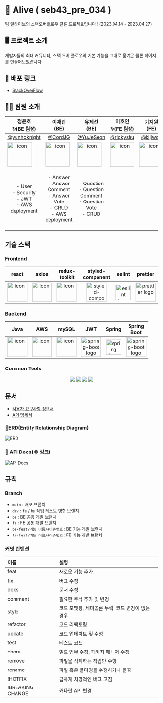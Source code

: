 # 🍊 Alive ( seb43_pre_034 )

팀 얼라이브의 스택오버플로우 클론 프로젝트입니다 !
(2023.04.14 - 2023.04.27)

## 🖥️ 프로젝트 소개

개발자들의 최대 커뮤니티, 스택 오버 플로우의 기본 기능을 그대로 옮겨온 클론 페이지를 만들어보았습니다 

## 📎 배포 링크 ##

- [StackOverFlow](http://pre-test-0424.s3-website.ap-northeast-2.amazonaws.com/)

## 🙇‍♀️ **팀원 소개** 
|정윤호<br>✨(BE 팀장)</br>|이재관<br>(BE)</br>|유제선<br>(BE)</br>|이호인<br>✨(FE 팀장)</br>|기지원<br>(FE)</br>|조지현<br>(FE)</br>|  임시은<br>(FE)</br>|
|:---:|:---:|:---:|:---:|:---:|:---:|:---:|
|[@yunhoknight](https://github.com/yunhoknight)|[@CordJG](https://github.com/CordJG)|[@YuJeSeon](https://github.com/YuJeSeon)|[@rickyshu](https://github.com/rickyshu)|[@kijiwon](https://github.com/kijiwon)|[@chochojj](https://github.com/chochojj)|[@sineTlsl](https://github.com/sineTlsl)|
|<div style="display: flex; align-items: flex-start;"><img src="https://avatars.githubusercontent.com/u/98323914?v=4" alt="icon" width="80" height="80" /></div>|<div style="display: flex; align-items: flex-start;"><img src="https://avatars.githubusercontent.com/u/119933990?v=4" alt="icon" width="80" height="80" /></div>|<div style="display: flex; align-items: flex-start;"><img src="https://avatars.githubusercontent.com/u/120304866?v=4" alt="icon" width="80" height="80" /></div>|<div style="display: flex; align-items: flex-start;"><img src="https://avatars.githubusercontent.com/u/104845427?v=4" alt="icon" width="80" height="80" /></div>|<div style="display: flex; align-items: flex-start;"><img src="https://avatars.githubusercontent.com/u/119961147?v=4" alt="icon" width="80" height="80" /></div>|<div style="display: flex; align-items: flex-start;"><img src="https://avatars.githubusercontent.com/u/104323906?v=4" alt="icon" width="80" height="80" /></div>|<div style="display: flex; align-items: flex-start;"><img src="https://avatars.githubusercontent.com/u/97720335?v=4" alt="icon" width="80" height="80" /></div>|
|- User<br>- Security<br>- JWT<br>- AWS deployment|- Answer<br>- Answer Comment<br>- Answer Vote<br>- CRUD<br>- AWS deployment|- Question<br>- Question Comment<br>- Question Vote<br>- CRUD<br>|||- login/signup page <br> - user CR<br>- JWT <br>- footer component|- Ask question page <br> - Question Create feature <br> - Header component <br> - Nav component |

## 기술 스택    
### Frontend  

|                             react                             |                             axios                              |                            redux-toolkit                             |                             styled-component                              |                            eslint                            |                        prettier                        |
| :----------------------------------------------------------: | :----------------------------------------------------------: | :----------------------------------------------------------: | :----------------------------------------------------------: | :----------------------------------------------------------: | :----------------------------------------------------------: |
| <div style="display: flex; align-items: flex-start;"><img src="https://techstack-generator.vercel.app/react-icon.svg" alt="icon" width="65" height="65" /></div> | <div style="display: flex; align-items: flex-start;"><img src="https://axios-http.com/assets/logo.svg" alt="icon" width="65" height="65" /></div> | <div style="display: flex; align-items: flex-start;"><img src="https://repository-images.githubusercontent.com/347723622/92065800-865a-11eb-9626-dff3cb7fef55" alt="icon" width="65" height="65" /></div> | <img alt="styled-components logo" src="https://www.styled-components.com/atom.png" width="65" height="65" > | <img alt="eslint logo" src="https://techstack-generator.vercel.app/eslint-icon.svg" height="50" width="50" > | <img alt="prettier logo" src="https://techstack-generator.vercel.app/prettier-icon.svg" width="65" height="65" > |

  
### Backend  

|                             Java                             |                             AWS                              |                            mySQL                             |                             JWT                              |                            Spring                            |                        Spring<br>Boot                        |
| :----------------------------------------------------------: | :----------------------------------------------------------: | :----------------------------------------------------------: | :----------------------------------------------------------: | :----------------------------------------------------------: | :----------------------------------------------------------: |
| <div style="display: flex; align-items: flex-start;"><img src="https://techstack-generator.vercel.app/java-icon.svg" alt="icon" width="65" height="65" /></div> | <div style="display: flex; align-items: flex-start;"><img src="https://techstack-generator.vercel.app/aws-icon.svg" alt="icon" width="65" height="65" /></div> | <div style="display: flex; align-items: flex-start;"><img src="https://techstack-generator.vercel.app/mysql-icon.svg" alt="icon" width="65" height="65" /></div> | <img alt="spring-boot logo" src="https://play-lh.googleusercontent.com/3C-hB-KWoyWzZjUnRsXUPu-bqB3HUHARMLjUe9OmPoHa6dQdtJNW30VrvwQ1m7Pln3A" width="65" height="65" > | <img alt="spring logo" src="https://www.vectorlogo.zone/logos/springio/springio-icon.svg" height="50" width="50" > | <img alt="spring-boot logo" src="https://t1.daumcdn.net/cfile/tistory/27034D4F58E660F616" width="65" height="65" > |

  
  
### Common Tools  
<div align="center">
<img src="https://img.shields.io/badge/github-181717?style=for-the-badge&logo=github&logoColor=white">  <img src="https://img.shields.io/badge/git-F05032?style=for-the-badge&logo=git&logoColor=white">  <img src="https://img.shields.io/badge/notion-000000?style=for-the-badge&logo=notion&logoColor=white"> <img src="https://img.shields.io/badge/discord-5865F2?style=for-the-badge&logo=discord&logoColor=white">
</div>



## 문서 
- [사용자 요구사항 정의서](https://codestates.notion.site/88086ac14dd54df5a9f2545fc2fbdd2d?v=702f3768e6284811ad66ad5fa8c88d84)
- [API 명세서](https://documenter.getpostman.com/view/25524075/2s93Y5Neaa#aae57365-c145-4af8-933b-52da170e765b)

### 📑ERD(Entity Relationship Diagram)
![ERD](https://file.notion.so/f/s/6db67584-b0ad-494a-97a6-68979ca40a15/Untitled.png?id=a055b587-ceb3-49fb-82ca-a83ccc430927&table=block&spaceId=c70189cf-85d7-46e5-ba28-fb13cc093bfa&expirationTimestamp=1682655105415&signature=EgyemOkfBT6zE0o1UsLchFATRfYKk4qKimlKle2zfF8&downloadName=Untitled.png)

### 📔 API Docs( [🌐 링크](https://documenter.getpostman.com/view/25524075/2s93Y5Neaa#55f770ef-70b0-425a-98d9-333e556977da))
![API Docs](https://file.notion.so/f/s/ccea140d-a0ab-4fca-adb6-14213cb56d2f/Untitled.png?id=e2820df7-dc1e-4e8e-8950-44de90c2f789&table=block&spaceId=c70189cf-85d7-46e5-ba28-fb13cc093bfa&expirationTimestamp=1682655227348&signature=cg8yV1DERsN05f7COGcksFMgZUwo43xiZSrEnIRB1Ko&downloadName=Untitled.png)

##  규칙

### Branch

- `main` : 배포 브랜치
- `dev` : `fe` / `be` 작업 테스트 병합 브랜치
- `be` : BE 공통 개발 브랜치
- `fe` : FE 공통 개발 브랜치
- `be-feat/기능 이름/#이슈번호` : BE 기능 개발 브랜치
- `fe-feat/기능 이름/#이슈번호` : FE 기능 개발 브랜치

### 커밋 컨밴션

|이름|설명|
|:--|:--|
|feat| 새로운 기능 추가|
|fix| 버그 수정|
|docs| 문서 수정|
|comment| 필요한 주석 추가 및 변경|
|style| 코드 포맷팅, 세미콜론 누락, 코드 변경이 없는 경우|
|refactor| 코드 리팩토링|
|update| 코드 업데이트 및 수정|
|test| 테스트 코드|
|chore| 빌드 업무 수정, 패키지 매니저 수정|
|remove| 파일을 삭제하는 작업만 수행|
|rename| 파일 혹은 폴더명을 수정하거나 옮김|
|!HOTFIX| 급하게 치명적인 버그 고침|
|!BREAKING CHANGE| 커다란 API 변경|
